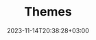 ---
weight: 900
title: "Themes"
description: "A guide to using and creating custom themes for KDebugger."
icon: "image"
date: "2023-11-14T20:38:28+03:00"
lastmod: "2023-11-14T20:38:28+03:00"
draft: false
---